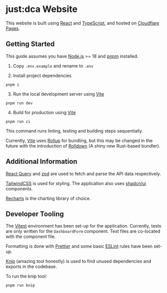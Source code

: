 # just:dca Website

This website is built using [React](https://react.dev/) and [TypeScript](https://www.typescriptlang.org/), and hosted on [Cloudflare Pages](https://pages.cloudflare.com/).

## Getting Started

This guide assumes you have [Node.js](https://nodejs.org/en) >= 18 and [pnpm](https://pnpm.io/) installed.

1. Copy `.env.example` and rename to `.env`

2. Install project dependencies

```shell
pnpm i
```

3. Run the local development server using [Vite](https://vite.dev/)

```shell
pnpm run dev
```

4. Build for production using [Vite](https://vite.dev/)

```shell
pnpm run ci
```

This command runs linting, testing and building steps sequentially.

Currently, [Vite](https://vite.dev/) uses [Rollup](https://rollupjs.org/) for bundling, but this may be changed in the future with the introduction of [Rolldown](https://rolldown.rs/) (A shiny new Rust-based bundler).

## Additional Information

[React Query](https://tanstack.com/query/latest) and [zod](https://zod.dev/) are used to fetch and parse the API data respectively.

[TailwindCSS](https://tailwindcss.com/) is used for styling. The application also uses [shadcn/ui](https://ui.shadcn.com/) components.

[Recharts](https://recharts.org/en-US/) is the charting library of choice.

## Developer Tooling

The [Vitest](https://vitest.dev/) environment has been set-up for the application. Currently, tests are only written for the `DashboardForm` component. Test files are co-located with the component file.

Formatting is done with [Prettier](https://prettier.io/) and some basic [ESLint](https://eslint.org/) rules have been set-up.

[Knip](https://github.com/webpro-nl/knip) (amazing tool honestly) is used to find unused dependencies and exports in the codebase.

To run the knip tool:

```
pnpm run knip
```
